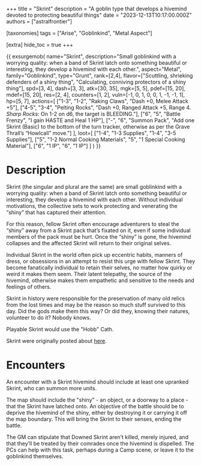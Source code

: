 +++
title = "Skrint"
description = "A goblin type that develops a hivemind devoted to protecting beautiful things"
date = "2023-12-13T10:17:00.000Z"
authors = ["astralfrontier"]

[taxonomies]
tags = ["Arise", "Goblinkind", "Metal Aspect"]

[extra]
hide_toc = true
+++

{{ exsurgemob(
    name="Skrint",
    description="Small goblinkind with a worrying quality: when a band of Skrint latch onto something beautiful or interesting, they develop a hivemind with each other.",
    aspect="Metal",
    family="Goblinkind",
    type="Grunt",
    rank=[2,4],
    flavor=["Scuttling, shrieking defenders of a shiny thing", "Calculating, conniving protectors of a shiny thing"],
    spd=[3, 4],
    dash=[3, 3],
    atk=[30, 35],
    mgk=[5, 5],
    pdef=[15, 20],
    mdef=[15, 20],
    res=[2, 4],
    counters=[1, 2],
    vuln=[-1, 0, 1, 0, 0, 1, -1, -1, 1],
    hp=[5, 7],
    actions=[
        ["1-3", "1-2", "Raking Claws", "Dash +0, Melee Attack +5"],
        ["4-5", "3-4", "Pelting Rocks", "Dash +0, Ranged Attack +5, Range 4. *Sharp Rocks*: On 1-2 on d6, the target is BLEEDING."],
        ["6", "5", "Battle Frenzy", "I gain HASTE and Heal 1 HP"],
        ["-", "6", "Summon Pack", "Add one Skrint (Basic) to the bottom of the turn tracker, otherwise as per the Grave Thrall’s “Howlcall” move."]
    ],
    loot=[
        ["1-4", "1-3 Supplies", "1-4", "3-5 Supplies"],
        ["5", "1-2 Normal Cooking Materials", "5", "1 Special Cooking Material"],
        ["6", "1 IP", "6", "1 IP"]
    ]
) }}

# Description

Skrint (the singular and plural are the same) are small goblinkind with a worrying quality: when a band of Skrint latch onto something beautiful or interesting, they develop a hivemind with each other. Without individual motivations, the collective sets to work protecting and venerating the “shiny” that has captured their attention.

For this reason, fellow Skrint often encourage adventurers to steal the “shiny” away from a Skrint pack that’s fixated on it, even if some individual members of the pack must be hurt. Once the “shiny” is gone, the hivemind collapses and the affected Skrint will return to their original selves.

Individual Skrint in the world often pick up eccentric habits, manners of dress, or obsessions in an attempt to resist this urge with fellow Skrint. They become fanatically individual to retain their selves, no matter how quirky or weird it makes them seem. Their latent telepathy, the source of the hivemind, otherwise makes them empathetic and sensitive to the needs and feelings of others.

Skrint in history were responsible for the preservation of many old relics from the lost times and may be the reason so much stuff survived to this day. Did the gods make them this way? Or did they, knowing their natures, volunteer to do it? Nobody knows.

Playable Skrint would use the "Hobb" Cath.

Skrint were originally posted about [here](@/blog/principles-of-arise-gmcs.md).

# Encounters

An encounter with a Skrint hivemind should include at least one upranked Skrint, who can summon more units.

The map should include the "shiny" - an object, or a doorway to a place - that the Skrint have latched onto. An objective of the battle should be to deprive the hivemind of the shiny, either by destroying it or carrying it off the map boundary. This will bring the Skrint to their senses, ending the battle.

The GM can stipulate that Downed Skrint aren’t killed, merely injured, and that they’ll be treated by their comrades once the hivemind is dispelled. The PCs can help with this task, perhaps during a Camp scene, or leave it to the goblinkind themselves.